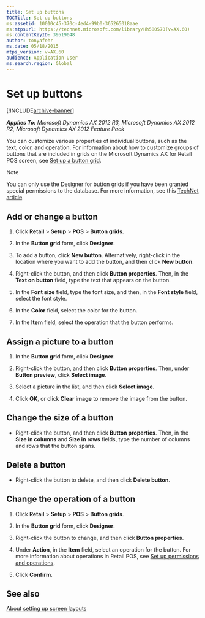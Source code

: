 ```yaml
---
title: Set up buttons
TOCTitle: Set up buttons
ms:assetid: 10010c45-370c-4ed4-99b0-365265018aae
ms:mtpsurl: https://technet.microsoft.com/library/Hh580570(v=AX.60)
ms:contentKeyID: 39519048
author: tonyafehr
ms.date: 05/18/2015
mtps_version: v=AX.60
audience: Application User
ms.search.region: Global
---
```


# Set up buttons 


[!INCLUDE[archive-banner](includes/archive-banner.md)]


_**Applies To:** Microsoft Dynamics AX 2012 R3, Microsoft Dynamics AX 2012 R2, Microsoft Dynamics AX 2012 Feature Pack_

You can customize various properties of individual buttons, such as the text, color, and operation. For information about how to customize groups of buttons that are included in grids on the Microsoft Dynamics AX for Retail POS screen, see [Set up a button grid](set-up-a-button-grid.md).


> [!NOTE]
> <P>You can only use the Designer for button grids if you have been granted special permissions to the database. For more information, see this <A href="https://go.microsoft.com/fwlink/?linkid=267571">TechNet article</A>.</P>



## Add or change a button

1.  Click **Retail** \> **Setup** \> **POS** \> **Button grids**.

2.  In the **Button grid** form, click **Designer**.

3.  To add a button, click **New button**. Alternatively, right-click in the location where you want to add the button, and then click **New button**.

4.  Right-click the button, and then click **Button properties**. Then, in the **Text on button** field, type the text that appears on the button.

5.  In the **Font size** field, type the font size, and then, in the **Font style** field, select the font style.

6.  In the **Color** field, select the color for the button.

7.  In the **Item** field, select the operation that the button performs.

## Assign a picture to a button

1.  In the **Button grid** form, click **Designer**.

2.  Right-click the button, and then click **Button properties**. Then, under **Button preview**, click **Select image**.

3.  Select a picture in the list, and then click **Select image**.

4.  Click **OK**, or click **Clear image** to remove the image from the button.

## Change the size of a button

  - Right-click the button, and then click **Button properties**. Then, in the **Size in columns** and **Size in rows** fields, type the number of columns and rows that the button spans.

## Delete a button

  - Right-click the button to delete, and then click **Delete button**.

## Change the operation of a button

1.  Click **Retail** \> **Setup** \> **POS** \> **Button grids**.

2.  In the **Button grid** form, click **Designer**.

3.  Right-click the button to change, and then click **Button properties**.

4.  Under **Action**, in the **Item** field, select an operation for the button. For more information about operations in Retail POS, see [Set up permissions and operations](set-up-permissions-and-operations.md).

5.  Click **Confirm**.

## See also

[About setting up screen layouts](about-setting-up-screen-layouts.md)

  


